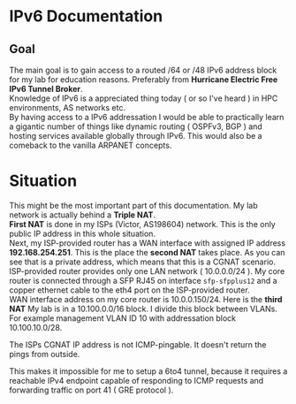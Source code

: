 # IPv6 Documentation

## Goal

The main goal is to gain access to a routed /64 or /48 IPv6 address block for my lab for education reasons. Preferably from **Hurricane Electric Free IPv6 Tunnel Broker**.  
Knowledge of IPv6 is a appreciated thing today ( or so I've heard ) in HPC environments, AS networks etc.  
By having access to a IPv6 addressation I would be able to practically learn a gigantic number of things like dynamic routing ( OSPFv3, BGP ) and hosting services available globally through IPv6.
This would also be a comeback to the vanilla ARPANET concepts.

# Situation

This might be the most important part of this documentation. My lab network is actually behind a **Triple NAT**.  
**First NAT** is done in my ISPs (Victor, AS198604) network. This is the only public IP address in this whole situation.   
Next, my ISP-provided router has a WAN interface with assigned IP address **192.168.254.251**. This is the place the **second NAT** takes place. As you can see that is a private address, which means that this is a CGNAT scenario.  
ISP-provided router provides only one LAN network ( 10.0.0.0/24 ). My core router is connected through a SFP RJ45 on interface `sfp-sfpplus12` and a copper ethernet cable to the eth4 port on the ISP-provided router.  
WAN interface address on my core router is 10.0.0.150/24. Here is the **third NAT** My lab is in a 10.100.0.0/16 block. I divide this block between VLANs. For example management VLAN ID 10 with addressation block 10.100.10.0/28.  

  
The ISPs CGNAT IP address is not ICMP-pingable. It doesn't return the pings from outside.  

This makes it impossible for me to setup a 6to4 tunnel, because it requires a reachable IPv4 endpoint capable of responding to ICMP requests and forwarding traffic on port 41 ( GRE protocol ).  

